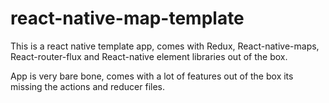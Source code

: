 # react-native-map-template
This is a react native template app, comes with Redux, React-native-maps, React-router-flux and React-native element libraries out of the box.

App is very bare bone, comes with a lot of features out of the box its missing the actions and reducer files. 
